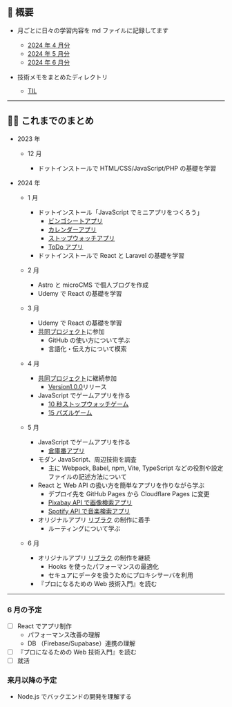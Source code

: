 ## 🐌 概要

- 月ごとに日々の学習内容を md ファイルに記録してます

  - [2024 年 4 月分](https://github.com/kagomen/activities-log/blob/main/2024-04.md)
  - [2024 年 5 月分](https://github.com/kagomen/activities-log/blob/main/2024-05.md)
  - [2024 年 6 月分](https://github.com/kagomen/activities-log/blob/main/2024-06.md)

- 技術メモをまとめたディレクトリ
  - [TIL](https://github.com/kagomen/activities-log/tree/main/TIL)

---

## 🏃‍♀️ これまでのまとめ

- 2023 年

  - 12 月

    - ドットインストールで HTML/CSS/JavaScript/PHP の基礎を学習

- 2024 年

  - 1 月

    - ドットインストール「JavaScript でミニアプリをつくろう」
      - [ビンゴシートアプリ](https://kagomen.github.io/BingoSheet/)
      - [カレンダーアプリ](https://kagomen.github.io/Calendar/)
      - [ストップウォッチアプリ](https://kagomen.github.io/Stopwatch/)
      - [ToDo アプリ](https://kagomen.github.io/TodoApp-js/)
    - ドットインストールで React と Laravel の基礎を学習

  - 2 月

    - Astro と microCMS で個人ブログを作成
    - Udemy で React の基礎を学習

  - 3 月

    - Udemy で React の基礎を学習
    - [共同プロジェクト](https://github.com/kagomen/first-contributions-ja.github.io)に参加
      - GitHub の使い方について学ぶ
      - 言語化・伝え方について模索

  - 4 月

    - [共同プロジェクト](https://github.com/kagomen/first-contributions-ja.github.io)に継続参加
      - [Version1.0.0](https://github.com/first-contributions-ja/first-contributions-ja.github.io/releases/tag/v1.0.0)リリース
    - JavaScript でゲームアプリを作る
      - [10 秒ストップウォッチゲーム](https://kagomen.github.io/10second-game/)
      - [15 パズルゲーム](https://kagomen.github.io/15puzzle/)

  - 5 月

    - JavaScript でゲームアプリを作る
      - [倉庫番アプリ](https://kagomen.github.io/sokoban/)
    - モダン JavaScript、周辺技術を調査
      - 主に Webpack, Babel, npm, Vite, TypeScript などの役割や設定ファイルの記述方法について
    - React と Web API の扱い方を簡単なアプリを作りながら学ぶ
      - デプロイ先を GitHub Pages から Cloudflare Pages に変更
      - [Pixabay API で画像検索アプリ](https://pixabay-api-app.pages.dev/)
      - [Spotify API で音楽検索アプリ](https://spotify-api-app.pages.dev/)
    - オリジナルアプリ [リブラク](https://libraku.pages.dev/) の制作に着手
      - ルーティングについて学ぶ

  - 6 月

    - オリジナルアプリ [リブラク](https://libraku.pages.dev/) の制作を継続
      - Hooks を使ったパフォーマンスの最適化
      - セキュアにデータを扱うためにプロキシサーバを利用
    - 『プロになるための Web 技術入門』を読む

---

### 6 月の予定

- [ ] React でアプリ制作
  - パフォーマンス改善の理解
  - DB （Firebase/Supabase）連携の理解
- [ ] 『プロになるための Web 技術入門』を読む
- [ ] 就活

### 来月以降の予定

- Node.js でバックエンドの開発を理解する
